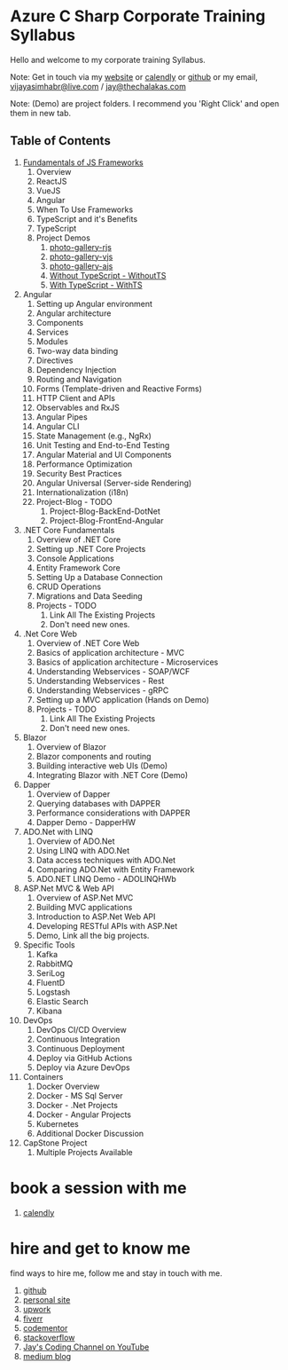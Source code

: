 # Azure C Sharp Corporate Training Syllabus

Hello and welcome to my corporate training Syllabus. 

Note: Get in touch via my [website](https://stories.thechalakas.com/) or [calendly](https://calendly.com/jaycodingtutor/30min) or [github](https://github.com/Jay-study-nildana) or my email, vijayasimhabr@live.com / jay@thechalakas.com

Note: (Demo) are project folders. I recommend you 'Right Click' and open them in new tab.

## Table of Contents

1. [Fundamentals of JS Frameworks](../FOJSF/readme.md)
    1. Overview
    1. ReactJS        
    1. VueJS        
    1. Angular
    1. When To Use Frameworks
    1. TypeScript and it's Benefits
    1. TypeScript
    1. Project Demos
        1. [photo-gallery-rjs](../FOJSF/photo-gallery-rjs)
        1. [photo-gallery-vjs](../FOJSF/photo-gallery-vjs)
        1. [photo-gallery-ajs](../FOJSF/photo-gallery-ajs/)
        1. [Without TypeScript - WithoutTS](../FOJSF/TypeScriptDemo/WithoutTS)
        1. [With TypeScript - WithTS](../FOJSF/TypeScriptDemo/WithTS/)
1. Angular
    1. Setting up Angular environment
    2. Angular architecture
    3. Components
    4. Services
    5. Modules
    6. Two-way data binding
    7. Directives
    8. Dependency Injection
    9. Routing and Navigation
    10. Forms (Template-driven and Reactive Forms)
    11. HTTP Client and APIs
    12. Observables and RxJS
    13. Angular Pipes
    14. Angular CLI
    15. State Management (e.g., NgRx)
    16. Unit Testing and End-to-End Testing
    17. Angular Material and UI Components
    18. Performance Optimization
    19. Security Best Practices
    20. Angular Universal (Server-side Rendering)
    21. Internationalization (i18n)
    22. Project-Blog - TODO
        1. Project-Blog-BackEnd-DotNet
        1. Project-Blog-FrontEnd-Angular
1. .NET Core Fundamentals
    1. Overview of .NET Core
    1. Setting up .NET Core Projects
    1. Console Applications
    1. Entity Framework Core
    1. Setting Up a Database Connection
    1. CRUD Operations
    1. Migrations and Data Seeding
    1. Projects - TODO
        1. Link All The Existing Projects
        1. Don't need new ones.
1. .Net Core Web 
    1. Overview of .NET Core Web
    1. Basics of application architecture - MVC
    1. Basics of application architecture - Microservices
    1. Understanding Webservices - SOAP/WCF
    1. Understanding Webservices - Rest
    1. Understanding Webservices - gRPC
    1. Setting up a MVC application (Hands on Demo)
    1. Projects - TODO
        1. Link All The Existing Projects
        1. Don't need new ones.
1. Blazor
    1. Overview of Blazor
    1. Blazor components and routing
    1. Building interactive web UIs (Demo)
    1. Integrating Blazor with .NET Core (Demo)
1. Dapper
    1. Overview of Dapper
    1. Querying databases with DAPPER
    1. Performance considerations with DAPPER
    1. Dapper Demo - DapperHW
1. ADO.Net with LINQ
    1. Overview of ADO.Net
    1. Using LINQ with ADO.Net
    1. Data access techniques with ADO.Net
    1. Comparing ADO.Net with Entity Framework
    1. ADO.NET LINQ Demo - ADOLINQHWb
1. ASP.Net MVC & Web API
    1. Overview of ASP.Net MVC
    1. Building MVC applications
    1. Introduction to ASP.Net Web API
    1. Developing RESTful APIs with ASP.Net
    1. Demo, Link all the big projects. 
1. Specific Tools
    1. Kafka
    1. RabbitMQ
    1. SeriLog
    1. FluentD
    1. Logstash
    1. Elastic Search
    1. Kibana
1. DevOps
    1. DevOps CI/CD Overview
    1. Continuous Integration
    1. Continuous Deployment
    1. Deploy via GitHub Actions
    1. Deploy via Azure DevOps
1. Containers
    1. Docker Overview
    1. Docker - MS Sql Server
    1. Docker - .Net Projects
    1. Docker - Angular Projects
    1. Kubernetes
    1. Additional Docker Discussion
1. CapStone Project
    1. Multiple Projects Available

# book a session with me

1. [calendly](https://calendly.com/jaycodingtutor/30min)

# hire and get to know me

find ways to hire me, follow me and stay in touch with me.

1. [github](https://github.com/Jay-study-nildana)
1. [personal site](https://thechalakas.com)
1. [upwork](https://www.upwork.com/fl/vijayasimhabr)
1. [fiverr](https://www.fiverr.com/jay_codeguy)
1. [codementor](https://www.codementor.io/@vijayasimhabr)
1. [stackoverflow](https://stackoverflow.com/users/5338888/jay)
1. [Jay's Coding Channel on YouTube](https://www.youtube.com/channel/UCJJVulg4J7POMdX0veuacXw/)
1. [medium blog](https://medium.com/@vijayasimhabr)